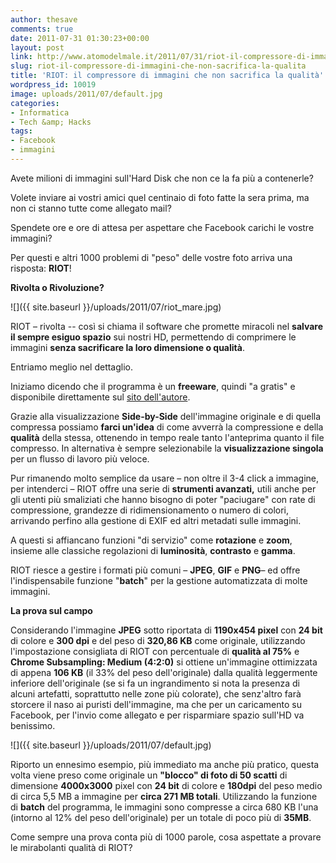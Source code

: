 ```yaml
---
author: thesave
comments: true
date: 2011-07-31 01:30:23+00:00
layout: post
link: http://www.atomodelmale.it/2011/07/31/riot-il-compressore-di-immagini-che-non-sacrifica-la-qualita/
slug: riot-il-compressore-di-immagini-che-non-sacrifica-la-qualita
title: 'RIOT: il compressore di immagini che non sacrifica la qualità'
wordpress_id: 10019
image: uploads/2011/07/default.jpg
categories:
- Informatica
- Tech &amp; Hacks
tags:
- Facebook
- immagini
---
```


Avete milioni di immagini sull'Hard Disk che non ce la fa più a contenerle?

Volete inviare ai vostri amici quel centinaio di foto fatte la sera prima, ma non ci stanno tutte come allegato mail?

Spendete ore e ore di attesa per aspettare che Facebook carichi le vostre immagini?

Per questi e altri 1000 problemi di "peso" delle vostre foto arriva una risposta: **RIOT**!

**Rivolta o Rivoluzione?**

![]({{ site.baseurl }}/uploads/2011/07/riot_mare.jpg)

RIOT – rivolta -- così si chiama il software che promette miracoli nel **salvare il sempre esiguo spazio** sui nostri HD, permettendo di comprimere le immagini **senza sacrificare la loro dimensione o qualità**.

Entriamo meglio nel dettaglio.

Iniziamo dicendo che il programma è un **freeware**, quindi "a gratis" e disponibile direttamente sul [sito dell'autore](http://luci.criosweb.ro/riot/).

Grazie alla visualizzazione **Side-by-Side** dell'immagine originale e di quella compressa possiamo **farci un'idea** di come avverrà la compressione e della **qualità** della stessa, ottenendo in tempo reale tanto l'anteprima quanto il file compresso. In alternativa è sempre selezionabile la **visualizzazione singola** per un flusso di lavoro più veloce.

Pur rimanendo molto semplice da usare – non oltre il 3-4 click a immagine, per intenderci – RIOT offre una serie di **strumenti avanzati,** utili anche per gli utenti più smaliziati che hanno bisogno di poter "paciugare" con rate di compressione, grandezze di ridimensionamento o numero di colori, arrivando perfino alla gestione di EXIF ed altri metadati sulle immagini.

A questi si affiancano funzioni "di servizio" come **rotazione** e **zoom**, insieme alle classiche regolazioni di **luminosità**, **contrasto** e **gamma**.

RIOT riesce a gestire i formati più comuni – **JPEG**, **GIF** e **PNG**– ed offre l'indispensabile funzione "**batch**" per la gestione automatizzata di molte immagini.

**La prova sul campo**

Considerando l'immagine **JPEG** sotto riportata di **1190x454 pixel** con **24 bit** di colore e **300 dpi** e del peso di **320,86 KB** come originale, utilizzando l'impostazione consigliata di RIOT con percentuale di **qualità al 75%** e **Chrome Subsampling: Medium (4:2:0)** si ottiene un'immagine ottimizzata di appena **106 KB** (il 33% del peso dell'originale) dalla qualità leggermente inferiore dell'originale (se si fa un ingrandimento si nota la presenza di alcuni artefatti, soprattutto nelle zone più colorate), che senz'altro farà storcere il naso ai puristi dell'immagine, ma che per un caricamento su Facebook, per l'invio come allegato e per risparmiare spazio sull'HD va benissimo.

![]({{ site.baseurl }}/uploads/2011/07/default.jpg)

Riporto un ennesimo esempio, più immediato ma anche più pratico, questa volta viene preso come originale un **"blocco" di foto di 50 scatti** di dimensione **4000x3000** pixel con **24 bit** di colore e **180dpi** del peso medio di circa 5,5 MB a immagine per **circa 271 MB totali**. Utilizzando la funzione di **batch** del programma, le immagini sono compresse a circa 680 KB l'una (intorno al 12% del peso dell'originale) per un totale di poco più di **35MB**.

Come sempre una prova conta più di 1000 parole, cosa aspettate a provare le mirabolanti qualità di RIOT?

